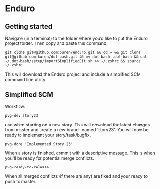 # Enduro

## Getting started

Navigate (in a terminal) to the folder where you'd like to put the Enduro project folder. Then copy and paste this command:

    git clone git@github.com:buren/enduro.git && cd ~ && git clone git@github.com:buren/dot-bash.git && mv dot-bash .dot-bash && cat ~/.dot-bash/setup/importSimplifiedGit.sh >> ~/.zshrc && source ~/.zshrc

This will download the Enduro project and include a simplified SCM command line utility. 


## Simplified SCM

Workflow:

    pvg-dev story23                 
use when starting on a new story.
This will download the latest changes from master and create a new branch named 'story23'.
You will now be ready to implement your story/task/bugfix.



    pvg-done 'Implemented Story 23'
When a story is finished, commit with a descriptive message. 
This is when you'll be ready for potential merge conflicts.

    pvg-ready-to-release
When all merged conflicts (if there are any) are fixed and your ready to push to master.
